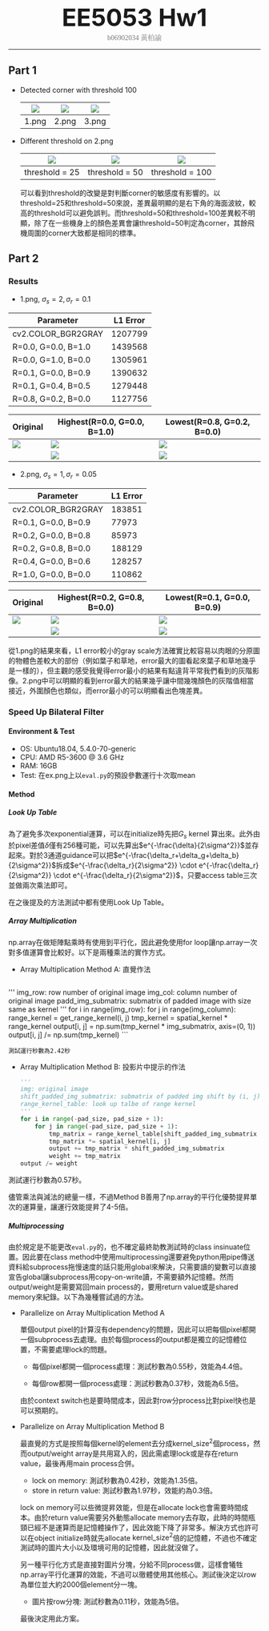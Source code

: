 <center><font size="30"><b>EE5053 Hw1</b></font></center>

<center><span style="font-weight:light; color:#7a7a7a; font-family:Merriweather;">b06902034 </span><span style="font-weight:light; color:#7a7a7a; font-family:Noto Serif CJK SC;">黃柏諭</span></center>

---

## Part 1

* Detected corner with threshold 100

    | ![](part1/results/100_1.png) | ![](part1/results/100_2.png) | ![](part1/results/100_3.png) |
    | ---------------------------- | ---------------------------- | ---------------------------- |
    | 1.png                        | 2.png                        | 3.png                        |

    

* Different threshold on 2.png

    | ![](part1/results/25_2.png) | ![](part1/results/50_2.png) | ![](part1/results/100_2.png) |
    | --------------------------- | --------------------------- | ---------------------------- |
    | threshold = 25              | threshold = 50              | threshold = 100              |

    可以看到threshold的改變是對判斷corner的敏感度有影響的。以threshold=25和threshold=50來說，差異最明顯的是右下角的海面波紋，較高的threshold可以避免誤判。而threshold=50和threshold=100差異較不明顯，除了在一些機身上的顏色差異會讓threshold=50判定為corner，其餘飛機周圍的corner大致都是相同的標準。

## Part 2

### Results

* 1.png, $\sigma_s=2, \sigma_r=0.1$

| Parameter           | L1 Error |
| ------------------- | -------- |
| cv2.COLOR_BGR2GRAY  | 1207799  |
| R=0.0, G=0.0, B=1.0 | 1439568  |
| R=0.0, G=1.0, B=0.0 | 1305961  |
| R=0.1, G=0.0, B=0.9 | 1390632  |
| R=0.1, G=0.4, B=0.5 | 1279448  |
| R=0.8, G=0.2, B=0.0 | 1127756  |

| Original                  | Highest(R=0.0, G=0.0, B=1.0)         | Lowest(R=0.8, G=0.2, B=0.0) |
| ------------------------- | ------------------------------------ | ------------------------------------ |
| ![](part2/testdata/1.png) | ![](part2/results/bilateral_1_1.png)  | ![](part2/results/bilateral_5_1.png) |
|                           | ![](part2/results/guidance_1_1.png) | ![](part2/results/guidance_5_1.png) |



* 2.png, $\sigma_s=1, \sigma_r=0.05$


| Parameter | L1 Error |
| ------------------- | ----------------------------------- |
| cv2.COLOR_BGR2GRAY  | 183851 |
| R=0.1, G=0.0, B=0.9 | 77973 |
| R=0.2, G=0.0, B=0.8 | 85973 |
| R=0.2, G=0.8, B=0.0 | 188129 |
| R=0.4, G=0.0, B=0.6 | 128257 |
| R=1.0, G=0.0, B=0.0 | 110862 |

| Original                  | Highest(R=0.2, G=0.8, B=0.0) | Lowest(R=0.1, G=0.0, B=0.9)          |
| ------------------------- | ------------------------------------ | ------------------------------------ |
| ![](part2/testdata/2.png) | ![](part2/results/bilateral_3_2.png) | ![](part2/results/bilateral_1_2.png) |
|                           | ![](part2/results/guidance_3_2.png) | ![](part2/results/guidance_1_2.png) |

從1.png的結果來看，L1 error較小的gray scale方法確實比較容易以肉眼的分原圖的物體色差較大的部份（例如葉子和草地，error最大的圖看起來葉子和草地幾乎是一樣的），但主觀的感受我覺得error最小的結果有點違背平常我們看到的灰階影像。2.png中可以明顯的看到error最大的結果幾乎讓中間幾塊顏色的灰階值相當接近，外圍顏色也類似，而error最小的可以明顯看出色塊差異。



### Speed Up Bilateral Filter

#### Environment & Test

* OS: Ubuntu18.04, 5.4.0-70-generic
* CPU: AMD R5-3600 @ 3.6 GHz
* RAM: 16GB
* Test: 在ex.png上以`eval.py`的預設參數運行十次取mean

#### Method

##### Look Up Table

為了避免多次exponential運算，可以在initialize時先把$G_s$ kernel 算出來。此外由於pixel差值$\delta$僅有256種可能，可以先算出$e^{-\frac{\delta}{2\sigma^2}}$並存起來。對於3通道guidance可以把$e^{-\frac{\delta_r+\delta_g+\delta_b}{2\sigma^2}}$拆成$e^{-\frac{\delta_r}{2\sigma^2}} \cdot e^{-\frac{\delta_r}{2\sigma^2}} \cdot e^{-\frac{\delta_r}{2\sigma^2}}$，只要access table三次並做兩次乘法即可。

在之後提及的方法測試中都有使用Look Up Table。

##### Array Multiplication

np.array在做矩陣點乘時有使用到平行化，因此避免使用for loop讓np.array一次對多值運算會比較好。以下是兩種乘法的實作方式。

* Array Multiplication Method A: 直覺作法
	```python
'''
  img_row: row number of original image
  img_col: column number of original image
  padd_img_submatrix: submatrix of padded image with size same as kernel
  '''
  for i in range(img_row):
	  for j in range(img_column):
	      range_kernel = get_range_kernel(i, j)
	      tmp_kernel = spatial_kernel * range_kernel
	      output[i, j] = np.sum(tmp_kernel * img_submatrix, axis=(0, 1))
	      output[i, j] /= np.sum(tmp_kernel)
	```
	
	測試運行秒數為2.42秒
	
* Array Multiplication Method B: 投影片中提示的作法

    ```python
    '''
    img: original image
    shift_padded_img_submatrix: submatrix of padded img shift by (i, j) with size same as img
    range_kernel_table: look up talbe of range kernel
    '''
    for i in range(-pad_size, pad_size + 1):
        for j in range(-pad_size, pad_size + 1):
            tmp_matrix = range_kernel_table[shift_padded_img_submatrix - padded_img]
            tmp_matrix *= spatial_kernel[i, j]
            output += tmp_matrix * shift_padded_img_submatrix
            weight += tmp_matrix
    output /= weight
    ```
    

測試運行秒數為0.57秒。

儘管乘法與減法的總量一樣，不過Method B善用了np.array的平行化優勢提昇單次的運算量，讓運行效能提昇了4-5倍。

##### Multiprocessing

由於規定是不能更改`eval.py`的，也不確定最終助教測試時的class insinuate位置。因此要在class method中使用multiprocessing還要避免python用pipe傳送資料給subprocess拖慢速度的話只能用global來解決，只需要讀的變數可以直接宣告global讓subprocess用copy-on-write讀，不需要額外記憶體。然而output/weight是需要寫回main process的，要用return value或是shared memory來紀錄。以下為幾種嘗試過的方法。

* Parallelize on Array Multiplication Method A

    單個output pixel的計算沒有dependency的問題，因此可以把每個pixel都開一個subprocess去處理。由於每個process的output都是獨立的記憶體位置，不需要處理lock的問題。

    * 每個pixel都開一個process處理：測試秒數為0.55秒，效能為4.4倍。

    * 每個row都開一個process處理：測試秒數為0.37秒，效能為6.5倍。

    由於context switch也是要時間成本，因此對row分process比對pixel快也是可以預期的。

* Parallelize on Array Multiplication Method B

    最直覺的方式是按照每個kernel的element去分成$\text{kernel_size}^2$個process，然而output/weight array是共用寫入的，因此需處理lock或是存在return value，最後再用main process合併。

    * lock on memory: 測試秒數為0.42秒，效能為1.35倍。
    * store in return value: 測試秒數為1.97秒，效能約為0.3倍。

    lock on memory可以些微提昇效能，但是在allocate lock也會需要時間成本。由於return value需要另外動態allocate memory去存取，此時的時間瓶頸已經不是運算而是記憶體操作了，因此效能下降了非常多。解決方式也許可以在object initialize時就先allocate $\text{kernel_size}^2$倍的記憶體，不過也不確定測試時的圖片大小以及環境可用的記憶體，因此就沒做了。

    另一種平行化方式是直接對圖片分塊，分給不同process做，這樣會犧牲np.array平行化運算的效能，不過可以徹體使用其他核心。測試後決定以row為單位並大約2000個element分一塊。

    * 圖片按row分塊: 測試秒數為0.11秒，效能為5倍。

    最後決定用此方案。

